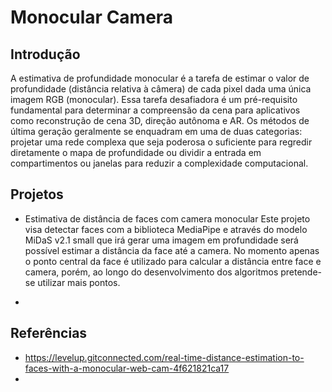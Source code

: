 # Monocular Camera

## Introdução
A estimativa de profundidade monocular é a tarefa de estimar o valor de profundidade (distância relativa à câmera) de cada pixel dada uma única imagem RGB (monocular). Essa tarefa desafiadora é um pré-requisito fundamental para determinar a compreensão da cena para aplicativos como reconstrução de cena 3D, direção autônoma e AR. Os métodos de última geração geralmente se enquadram em uma de duas categorias: projetar uma rede complexa que seja poderosa o suficiente para regredir diretamente o mapa de profundidade ou dividir a entrada em compartimentos ou janelas para reduzir a complexidade computacional.

## Projetos
- Estimativa de distância de faces com camera monocular
Este projeto visa detectar faces com a biblioteca MediaPipe e através do modelo MiDaS v2.1 small que irá gerar uma imagem em profundidade será possível estimar a distância da face até a camera. No momento apenas o ponto central da face é utilizado para calcular a distância entre face e camera, porém, ao longo do desenvolvimento dos algoritmos pretende-se utilizar mais pontos.

- 
## Referências
- https://levelup.gitconnected.com/real-time-distance-estimation-to-faces-with-a-monocular-web-cam-4f621821ca17
- 
